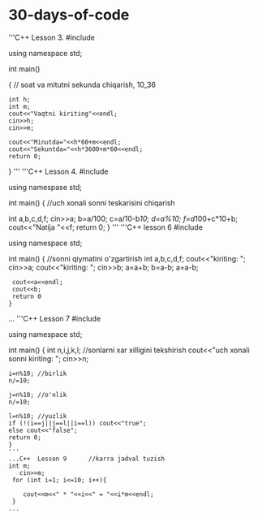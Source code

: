 # 30-days-of-code
'''C++ Lesson 3.
#include <iostream>

using namespace std;

int main()

{
    // soat va mitutni sekunda chiqarish, 10_36
   
    int h;
    int m;
    cout<<"Vaqtni kiriting"<<endl;
    cin>>h;
    cin>>m;

    cout<<"Minutda="<<h*60+m<<endl;
    cout<<"Sekuntda="<<h*3600+m*60<<endl;
    return 0;
}
'''
'''C++ Lesson 4.
#include <iostream>

using namespase std;

int main()
{
  //uch xonali sonni teskarisini chiqarish
    
int a,b,c,d,f;
    cin>>a;
    b=a/100;
    c=a/10-b*10;
    d=a%10;
    f=d*100+c*10+b;
    cout<<"Natija "<<f;
    return 0;
    }
    '''
  '''C++ lesson 6
 #include <iostream>

using namespace std;

int main()
    {
     //sonni qiymatini o'zgartirish
     int a,b,c,d,f;
     cout<<"kiriting: "; cin>>a;
     cout<<"kiriting: "; cin>>b;
     a=a+b;
     b=a-b;
     a=a-b;

     cout<<a<<endl;
     cout<<b;
     return 0
    }
  ...
    '''C++ Lesson 7
    #include <iostream>

using namespace std;

int main()
    {
    int n,i,j,k,l;      //sonlarni xar xilligini tekshirish
    cout<<"uch xonali sonni kiriting: "; cin>>n;

    i=n%10; //birlik
    n/=10;

    j=n%10; //o'nlik
    n/=10;

    l=n%10; //yuzlik
    if (!(i==j||j==l||i==l)) cout<<"true";
    else cout<<"false";
    return 0;
    }
    '''
    ...C++  Lesson 9      //karra jadval tuzish 
    int m;  
       cin>>m;
     for (int i=1; i<=10; i++){

        cout<<m<<" * "<<i<<" = "<<i*m<<endl;
     }
    ...
